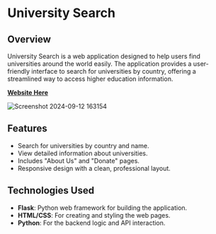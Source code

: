 

# University Search

## Overview

University Search is a web application designed to help users find universities around the world easily. 
The application provides a user-friendly interface to search for universities by country, 
offering a streamlined way to access higher education information.

**[Website Here](https://aamoha123.pythonanywhere.com/)**


![Screenshot 2024-09-12 163154](https://github.com/user-attachments/assets/6da073fd-d7ea-4b21-ba96-c1fd485552d3)


## Features

- Search for universities by country and name.
- View detailed information about universities.
- Includes "About Us" and "Donate" pages.
- Responsive design with a clean, professional layout.

## Technologies Used

- **Flask**: Python web framework for building the application.
- **HTML/CSS**: For creating and styling the web pages.
- **Python**: For the backend logic and API interaction.
